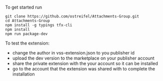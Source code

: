 To get started run 
```
git clone https://github.com/ostreifel/Attachments-Group.git
cd Attachments-Group
npm install -g typings tfx-cli
npm install
npm run package-dev
```

To test the extension:
 - change the author in vss-extension.json to you publisher id
 - upload the dev version to the marketplace on your publisher account
 - share the private extension with the your account so it can be installed
 - go to the account that the extension was shared with to complete the installation

